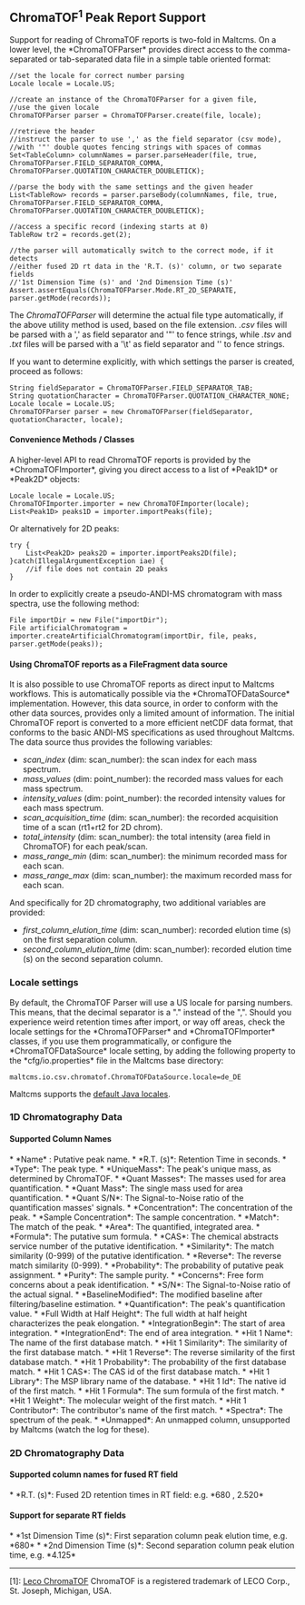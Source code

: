 <h2>ChromaTOF<sup>1</sup> Peak Report Support</h2>
Support for reading of ChromaTOF reports is two-fold in Maltcms. 
On a lower level, the *ChromaTOFParser* provides direct access to the 
comma-separated or tab-separated data file in a simple table oriented format:

    //set the locale for correct number parsing
    Locale locale = Locale.US;

    //create an instance of the ChromaTOFParser for a given file, 
    //use the given locale
    ChromaTOFParser parser = ChromaTOFParser.create(file, locale);

    //retrieve the header
    //instruct the parser to use ',' as the field separator (csv mode), 
    //with '"' double quotes fencing strings with spaces of commas
    Set<TableColumn> columnNames = parser.parseHeader(file, true, ChromaTOFParser.FIELD_SEPARATOR_COMMA, ChromaTOFParser.QUOTATION_CHARACTER_DOUBLETICK);

    //parse the body with the same settings and the given header
    List<TableRow> records = parser.parseBody(columnNames, file, true, ChromaTOFParser.FIELD_SEPARATOR_COMMA, ChromaTOFParser.QUOTATION_CHARACTER_DOUBLETICK);

    //access a specific record (indexing starts at 0)
    TableRow tr2 = records.get(2);

    //the parser will automatically switch to the correct mode, if it detects 
    //either fused 2D rt data in the 'R.T. (s)' column, or two separate fields 
    //'1st Dimension Time (s)' and '2nd Dimension Time (s)'
    Assert.assertEquals(ChromaTOFParser.Mode.RT_2D_SEPARATE, parser.getMode(records));

The *ChromaTOFParser* will determine the actual file type automatically, if the above utility method is used, based on the file extension.
*.csv* files will be parsed with a ',' as field separator and '"' to fence strings, while 
*.tsv* and *.txt* files will be parsed with a '\t' as field separator and '' to fence strings.

If you want to determine explicitly, with which settings the parser is created, proceed as follows:

    String fieldSeparator = ChromaTOFParser.FIELD_SEPARATOR_TAB;
    String quotationCharacter = ChromaTOFParser.QUOTATION_CHARACTER_NONE;
    Locale locale = Locale.US;
    ChromaTOFParser parser = new ChromaTOFParser(fieldSeparator, quotationCharacter, locale);

<h4>Convenience Methods / Classes</h4>
A higher-level API to read ChromaTOF reports is provided by the *ChromaTOFImporter*, giving you 
direct access to a list of *Peak1D* or *Peak2D* objects:

    Locale locale = Locale.US;
    ChromaTOFImporter.importer = new ChromaTOFImporter(locale);
    List<Peak1D> peaks1D = importer.importPeaks(file);

Or alternatively for 2D peaks:
    
    try {
        List<Peak2D> peaks2D = importer.importPeaks2D(file);
    }catch(IllegalArgumentException iae) {
        //if file does not contain 2D peaks
    }

In order to explicitly create a pseudo-ANDI-MS chromatogram with mass spectra, use the following method:
    
    File importDir = new File("importDir");
    File artificialChromatogram = importer.createArtificialChromatogram(importDir, file, peaks, parser.getMode(peaks));

    
<h4>Using ChromaTOF reports as a FileFragment data source</h4>
It is also possible to use ChromaTOF reports as direct input to Maltcms workflows. This is automatically 
possible via the *ChromaTOFDataSource* implementation. However, this data source, in order to conform with 
the other data sources, provides only a limited amount of information. The initial ChromaTOF report is converted to a more 
efficient netCDF data format, that conforms to the basic ANDI-MS specifications as used throughout Maltcms. 
The data source thus provides the following variables:

* *scan_index* (dim: scan_number): the scan index for each mass spectrum.
* *mass_values* (dim: point_number): the recorded mass values for each mass spectrum.
* *intensity_values* (dim: point_number): the recorded intensity values for each mass spectrum.
* *scan_acquisition_time* (dim: scan_number): the recorded acquisition time of a scan (rt1+rt2 for 2D chrom).
* *total_intensity* (dim: scan_number): the total intensity (area field in ChromaTOF) for each peak/scan.
* *mass_range_min* (dim: scan_number): the minimum recorded mass for each scan.
* *mass_range_max* (dim: scan_number): the maximum recorded mass for each scan.

And specifically for 2D chromatography, two additional variables are provided:

* *first_column_elution_time* (dim: scan_number): recorded elution time (s) on the first separation column.
* *second_column_elution_time* (dim: scan_number): recorded elution time (s) on the second separation column.

<h3>Locale settings</h3>
By default, the ChromaTOF Parser will use a US locale for parsing numbers. This means,
that the decimal separator is a "." instead of the ",". Should you experience weird retention times 
after import, or way off areas, check the locale settings for the *ChromaTOFParser* and *ChromaTOFImporter* classes, if 
you use them programmatically, or configure the *ChromaTOFDataSource* locale setting, by adding the following 
property to the *cfg/io.properties* file in the Maltcms base directory:

    maltcms.io.csv.chromatof.ChromaTOFDataSource.locale=de_DE

Maltcms supports the [default Java locales](http://www.oracle.com/technetwork/java/javase/javase7locales-334809.html).

<h3>1D Chromatography Data</h3>
<h4>Supported Column Names</h4>
* *Name* : Putative peak name.
* *R.T. (s)*: Retention Time in seconds. 
* *Type*: The peak type.
* *UniqueMass*: The peak's unique mass, as determined by ChromaTOF.
* *Quant Masses*: The masses used for area quantification.
* *Quant Mass*: The single mass used for area quantification.
* *Quant S/N*: The Signal-to-Noise ratio of the quantification masses' signals.
* *Concentration*: The concentration of the peak.
* *Sample Concentration*: The sample concentration.
* *Match*: The match of the peak.
* *Area*: The quantified, integrated area.
* *Formula*: The putative sum formula.
* *CAS*: The chemical abstracts service number of the putative identification.
* *Similarity*: The match similarity (0-999) of the putative identification.
* *Reverse*: The reverse match similarity (0-999).
* *Probability*: The probability of putative peak assignment.
* *Purity*: The sample purity.
* *Concerns*: Free form concerns about a peak identification.
* *S/N*: The Signal-to-Noise ratio of the actual signal.
* *BaselineModified*: The modified baseline after filtering/baseline estimation.
* *Quantification*: The peak's quantification value.
* *Full Width at Half Height*: The full width at half height characterizes the peak elongation.
* *IntegrationBegin*: The start of area integration.
* *IntegrationEnd*: The end of area integration.
* *Hit 1 Name*: The name of the first database match.
* *Hit 1 Similarity*: The similarity of the first database match.
* *Hit 1 Reverse*: The reverse similarity of the first database match.
* *Hit 1 Probability*: The probability of the first database match.
* *Hit 1 CAS*: The CAS id of the first database match.
* *Hit 1 Library*: The MSP library name of the database.
* *Hit 1 Id*: The native id of the first match.
* *Hit 1 Formula*: The sum formula of the first match.
* *Hit 1 Weight*: The molecular weight of the first match.
* *Hit 1 Contributor*: The contributor's name of the first match.
* *Spectra*: The spectrum of the peak.
* *Unmapped*: An unmapped column, unsupported by Maltcms (watch the log for these).
        
<h3>2D Chromatography Data</h3>
<h4>Supported column names for fused RT field</h4>
* *R.T. (s)*: Fused 2D retention times in RT field: e.g. *680 , 2.520*

<h4>Support for separate RT fields</h4>
* *1st Dimension Time (s)*: First separation column peak elution time, e.g. *680* 
* *2nd Dimension Time (s)*: Second separation column peak elution time, e.g. *4.125*

---

[1]: [Leco ChromaTOF](http://www.leco.com/products/separation-science/software-accessories/chromatof-software)
ChromaTOF is a registered trademark of LECO Corp., St. Joseph, Michigan, USA.
